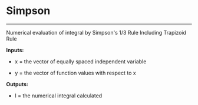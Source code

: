 # Simpson
---
Numerical evaluation of integral by Simpson's 1/3 Rule Including Trapizoid Rule

**Inputs:**

- x = the vector of equally spaced independent variable

- y = the vector of function values with respect to x

**Outputs:**

- I = the numerical integral calculated
